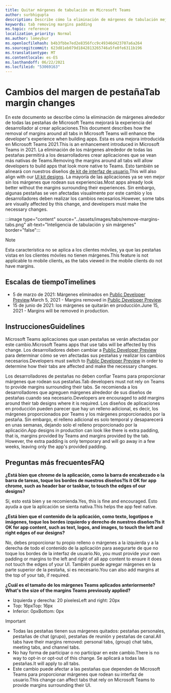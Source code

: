 ```yaml
---
title: Quitar márgenes de tabulación en Microsoft Teams
author: surbhigupta
description: Describe cómo la eliminación de márgenes de tabulación mejorará la experiencia del desarrollador.
keywords: tab removing margins padding
ms.topic: reference
localization_priority: Normal
ms.author: lomeybur
ms.openlocfilehash: b4b3fbbe7ed2e8356fcc9c49346d423707a6a264
ms.sourcegitcommit: 623d81eb079d1842813265746a5fe0fe6311b196
ms.translationtype: MT
ms.contentlocale: es-ES
ms.lasthandoff: 06/22/2021
ms.locfileid: "53069163"
---
```

# <a name="tab-margin-changes"></a><span data-ttu-id="36973-104">Cambios del margen de pestaña</span><span class="sxs-lookup"><span data-stu-id="36973-104">Tab margin changes</span></span>

<span data-ttu-id="36973-105">En este documento se describe cómo la eliminación de márgenes alrededor de todas las pestañas de Microsoft Teams mejorará la experiencia del desarrollador al crear aplicaciones.</span><span class="sxs-lookup"><span data-stu-id="36973-105">This document describes how the removal of margins around all tabs in Microsoft Teams will enhance the developer's experience when building apps.</span></span> <span data-ttu-id="36973-106">Esta es una mejora introducida en Microsoft Teams 2021.</span><span class="sxs-lookup"><span data-stu-id="36973-106">This is an enhancement introduced in Microsoft Teams in 2021.</span></span>
<span data-ttu-id="36973-107">La eliminación de los márgenes alrededor de todas las pestañas permitirá a los desarrolladores crear aplicaciones que se vean más nativas de Teams.</span><span class="sxs-lookup"><span data-stu-id="36973-107">Removing the margins around all tabs will allow developers to build apps that look more native to Teams.</span></span> <span data-ttu-id="36973-108">Esto también se alineará con nuestros diseños [de kit de interfaz de usuario.](~/tabs/design/tabs.md)</span><span class="sxs-lookup"><span data-stu-id="36973-108">This will also align with our [UI kit designs](~/tabs/design/tabs.md).</span></span> <span data-ttu-id="36973-109">La mayoría de las aplicaciones ya se ven mejor sin los márgenes que rodean sus experiencias.</span><span class="sxs-lookup"><span data-stu-id="36973-109">Most apps already look better without the margins surrounding their experiences.</span></span> <span data-ttu-id="36973-110">Sin embargo, algunas pestañas se ven afectadas visualmente por este cambio y los desarrolladores deben realizar los cambios necesarios.</span><span class="sxs-lookup"><span data-stu-id="36973-110">However, some tabs are visually affected by this change, and developers must make the necessary changes.</span></span>

:::image type="content" source="../assets/images/tabs/remove-margins-tabs.png" alt-text="Inteligencia de tabulación y sin márgenes" border="false":::

> [!NOTE]
> <span data-ttu-id="36973-112">Esta característica no se aplica a los clientes móviles, ya que las pestañas vistas en los clientes móviles no tienen márgenes.</span><span class="sxs-lookup"><span data-stu-id="36973-112">This feature is not applicable to mobile clients, as the tabs viewed in the mobile clients do not have margins.</span></span> 

## <a name="timelines"></a><span data-ttu-id="36973-113">Escalas de tiempo</span><span class="sxs-lookup"><span data-stu-id="36973-113">Timelines</span></span>

* <span data-ttu-id="36973-114">5 de marzo de 2021: Márgenes eliminados en [Public Developer Preview](~/resources/dev-preview/developer-preview-intro.md).</span><span class="sxs-lookup"><span data-stu-id="36973-114">March 5, 2021 - Margins removed in [Public Developer Preview](~/resources/dev-preview/developer-preview-intro.md).</span></span>
* <span data-ttu-id="36973-115">15 de junio de 2021: los márgenes se quitarán en producción.</span><span class="sxs-lookup"><span data-stu-id="36973-115">June 15, 2021 - Margins will be removed in production.</span></span>

## <a name="guidelines"></a><span data-ttu-id="36973-116">Instrucciones</span><span class="sxs-lookup"><span data-stu-id="36973-116">Guidelines</span></span>

<span data-ttu-id="36973-117">Microsoft Teams aplicaciones que usan pestañas se verán afectadas por este cambio.</span><span class="sxs-lookup"><span data-stu-id="36973-117">Microsoft Teams apps that use tabs will be affected by this change.</span></span> <span data-ttu-id="36973-118">Los desarrolladores deben cambiar a [Public Developer Preview](~/resources/dev-preview/developer-preview-intro.md) para determinar cómo se ven afectadas sus pestañas y realizar los cambios necesarios.</span><span class="sxs-lookup"><span data-stu-id="36973-118">Developers must switch to [Public Developer Preview](~/resources/dev-preview/developer-preview-intro.md) in order to determine how their tabs are affected and make the necessary changes.</span></span>

<span data-ttu-id="36973-119">Los desarrolladores de pestañas no deben confiar Teams para proporcionar márgenes que rodean sus pestañas.</span><span class="sxs-lookup"><span data-stu-id="36973-119">Tab developers must not rely on Teams to provide margins surrounding their tabs.</span></span> <span data-ttu-id="36973-120">Se recomienda a los desarrolladores que agreguen márgenes alrededor de sus diseños de pestañas cuando sea necesario.</span><span class="sxs-lookup"><span data-stu-id="36973-120">Developers are encouraged to add margins around their tab designs where it is required.</span></span> <span data-ttu-id="36973-121">Los diseños de aplicaciones en producción pueden parecer que hay un relleno adicional, es decir, los márgenes proporcionados por Teams y los márgenes proporcionados por la pestaña. Sin embargo, el relleno adicional es solo temporal y desaparecerá en unas semanas, dejando solo el relleno proporcionado por la aplicación.</span><span class="sxs-lookup"><span data-stu-id="36973-121">App designs in production can look like there is extra padding, that is, margins provided by Teams and margins provided by the tab. However, the extra padding is only temporary and will go away in a few weeks, leaving only the app's provided padding.</span></span>

## <a name="faq"></a><span data-ttu-id="36973-122">Preguntas más frecuentes</span><span class="sxs-lookup"><span data-stu-id="36973-122">FAQ</span></span>

<span data-ttu-id="36973-123">**¿Está bien que chrome de la aplicación, como la barra de encabezado o la barra de tareas, toque los bordes de nuestros diseños?**</span><span class="sxs-lookup"><span data-stu-id="36973-123">**Is it OK for app chrome, such as header bar or taskbar, to touch the edges of our designs?**</span></span>

<span data-ttu-id="36973-124">Sí, esto está bien y se recomienda.</span><span class="sxs-lookup"><span data-stu-id="36973-124">Yes, this is fine and encouraged.</span></span> <span data-ttu-id="36973-125">Esto ayuda a que la aplicación se sienta nativa.</span><span class="sxs-lookup"><span data-stu-id="36973-125">This helps the app feel native.</span></span>

<span data-ttu-id="36973-126">**¿Está bien que el contenido de la aplicación, como texto, logotipos e imágenes, toque los bordes izquierdo y derecho de nuestros diseños?**</span><span class="sxs-lookup"><span data-stu-id="36973-126">**Is it OK for app content, such as text, logos, and images, to touch the left and right edges of our designs?**</span></span>

<span data-ttu-id="36973-127">No, debes proporcionar tu propio relleno o márgenes a la izquierda y a la derecha de todo el contenido de la aplicación para asegurarte de que no toque los bordes de la interfaz de usuario.</span><span class="sxs-lookup"><span data-stu-id="36973-127">No, you must provide your own padding or margins to the left and right of all app content to ensure it does not touch the edges of your UI.</span></span> <span data-ttu-id="36973-128">También puede agregar márgenes en la parte superior de la pestaña, si es necesario.</span><span class="sxs-lookup"><span data-stu-id="36973-128">You can also add margins at the top of your tab, if required.</span></span>

<span data-ttu-id="36973-129">**¿Cuál es el tamaño de los márgenes Teams aplicados anteriormente?**</span><span class="sxs-lookup"><span data-stu-id="36973-129">**What's the size of the margins Teams previously applied?**</span></span>

* <span data-ttu-id="36973-130">Izquierda y derecha: 20 píxeles</span><span class="sxs-lookup"><span data-stu-id="36973-130">Left and right: 20px</span></span>
* <span data-ttu-id="36973-131">Top: 16px</span><span class="sxs-lookup"><span data-stu-id="36973-131">Top: 16px</span></span>
* <span data-ttu-id="36973-132">Inferior: 0px</span><span class="sxs-lookup"><span data-stu-id="36973-132">Bottom: 0px</span></span>

> [!IMPORTANT]
> * <span data-ttu-id="36973-133">Todas las pestañas tienen sus márgenes quitados: pestañas personales, pestañas de chat (grupo), pestañas de reunión y pestañas de canal.</span><span class="sxs-lookup"><span data-stu-id="36973-133">All tabs have their margins removed: personal tabs, (group) chat tabs, meeting tabs, and channel tabs.</span></span>
> * <span data-ttu-id="36973-134">No hay forma de participar o no participar en este cambio.</span><span class="sxs-lookup"><span data-stu-id="36973-134">There is no way to opt-in or opt-out of this change.</span></span> <span data-ttu-id="36973-135">Se aplicará a todas las pestañas.</span><span class="sxs-lookup"><span data-stu-id="36973-135">It will apply to all tabs.</span></span>
> * <span data-ttu-id="36973-136">Este cambio puede afectar a las pestañas que dependen de Microsoft Teams para proporcionar márgenes que rodean su interfaz de usuario.</span><span class="sxs-lookup"><span data-stu-id="36973-136">This change can affect tabs that rely on Microsoft Teams to provide margins surrounding their UI.</span></span>
